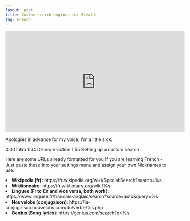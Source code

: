 ```yaml
---
layout: post
title: Custom search-engines for Vivaldi
tag: French
---
```

<iframe width="560" height="315" src="https://www.youtube.com/embed/hwXRXp76yq4" title="YouTube video player" frameborder="0" allow="accelerometer; autoplay; clipboard-write; encrypted-media; gyroscope; picture-in-picture" allowfullscreen></iframe>
<br>

Apologies in advance for my voice, I'm a little sick.

0:00 Intro
1:04 Demo/In-action
1:55 Setting up a custom search

Here are some URLs already formatted for you if you are learning French - Just paste these into your settings menu and assign your own Nicknames to use:

<li><b>Wikipedia (fr)</b>: https://fr.wikipedia.org/wiki/Special:Search?search=%s </li>
<li><b>Wiktionnaire</b>: https://fr.wiktionary.org/wiki/%s</li>
<li><b>Linguee (Fr to En and vice versa, both work)</b>: https://www.linguee.fr/francais-anglais/search?source=auto&query=%s</li>
<li><b>Nouvelobs (conjugaison)</b>: https://la-conjugaison.nouvelobs.com/du/verbe/%s.php</li>
<li><b>Genius (Song lyrics)</b>: https://genius.com/search?q=%s</li>
